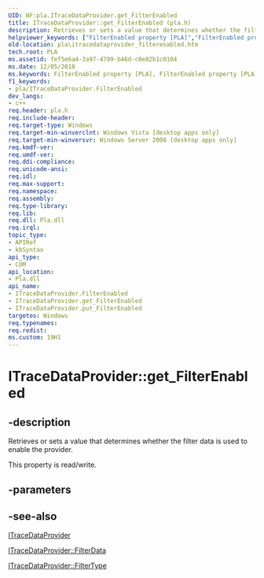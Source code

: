 ```yaml
---
UID: NF:pla.ITraceDataProvider.get_FilterEnabled
title: ITraceDataProvider::get_FilterEnabled (pla.h)
description: Retrieves or sets a value that determines whether the filter data is used to enable the provider.
helpviewer_keywords: ["FilterEnabled property [PLA]","FilterEnabled property [PLA]","ITraceDataProvider interface","ITraceDataProvider interface [PLA]","FilterEnabled property","ITraceDataProvider.FilterEnabled","ITraceDataProvider.get_FilterEnabled","ITraceDataProvider::FilterEnabled","ITraceDataProvider::get_FilterEnabled","ITraceDataProvider::put_FilterEnabled","get_FilterEnabled","pla.itracedataprovider_filterenabled","pla/ITraceDataProvider::FilterEnabled","pla/ITraceDataProvider::get_FilterEnabled","pla/ITraceDataProvider::put_FilterEnabled"]
old-location: pla\itracedataprovider_filterenabled.htm
tech.root: PLA
ms.assetid: fef5e6a4-3a97-4799-b46d-c0e82b1c0104
ms.date: 12/05/2018
ms.keywords: FilterEnabled property [PLA], FilterEnabled property [PLA],ITraceDataProvider interface, ITraceDataProvider interface [PLA],FilterEnabled property, ITraceDataProvider.FilterEnabled, ITraceDataProvider.get_FilterEnabled, ITraceDataProvider::FilterEnabled, ITraceDataProvider::get_FilterEnabled, ITraceDataProvider::put_FilterEnabled, get_FilterEnabled, pla.itracedataprovider_filterenabled, pla/ITraceDataProvider::FilterEnabled, pla/ITraceDataProvider::get_FilterEnabled, pla/ITraceDataProvider::put_FilterEnabled
f1_keywords:
- pla/ITraceDataProvider.FilterEnabled
dev_langs:
- c++
req.header: pla.h
req.include-header: 
req.target-type: Windows
req.target-min-winverclnt: Windows Vista [desktop apps only]
req.target-min-winversvr: Windows Server 2008 [desktop apps only]
req.kmdf-ver: 
req.umdf-ver: 
req.ddi-compliance: 
req.unicode-ansi: 
req.idl: 
req.max-support: 
req.namespace: 
req.assembly: 
req.type-library: 
req.lib: 
req.dll: Pla.dll
req.irql: 
topic_type:
- APIRef
- kbSyntax
api_type:
- COM
api_location:
- Pla.dll
api_name:
- ITraceDataProvider.FilterEnabled
- ITraceDataProvider.get_FilterEnabled
- ITraceDataProvider.put_FilterEnabled
targetos: Windows
req.typenames: 
req.redist: 
ms.custom: 19H1
---
```


# ITraceDataProvider::get_FilterEnabled


## -description


Retrieves or sets a value that determines whether the filter data is used to enable the provider.

This property is read/write.


## -parameters


## -see-also




<a href="https://docs.microsoft.com/previous-versions/windows/desktop/api/pla/nn-pla-itracedataprovider">ITraceDataProvider</a>



<a href="https://docs.microsoft.com/previous-versions/windows/desktop/api/pla/nf-pla-itracedataprovider-get_filterdata">ITraceDataProvider::FilterData</a>



<a href="https://docs.microsoft.com/previous-versions/windows/desktop/api/pla/nf-pla-itracedataprovider-get_filtertype">ITraceDataProvider::FilterType</a>
 

 

